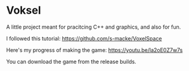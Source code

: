# Voksel
A little project meant for pracitcing C++ and graphics, and also for fun.

I followed this tutorial: https://github.com/s-macke/VoxelSpace

Here's my progress of making the game: https://youtu.be/la2oE0Z7w7s

You can download the game from the release builds.